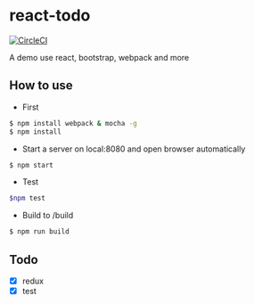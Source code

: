 # react-todo
[![CircleCI](https://circleci.com/gh/akaxiaok/react-todo.svg?style=svg)](https://circleci.com/gh/akaxiaok/react-todo)

A demo use react, bootstrap, webpack and more

## How to use
- First
``` bash
$ npm install webpack & mocha -g
$ npm install
```

- Start a server on local:8080 and open browser automatically 
```bash
$ npm start
```
- Test

```bash
$npm test
```

- Build to /build

```bash
$ npm run build 
```

## Todo
- [x] redux
- [x] test
